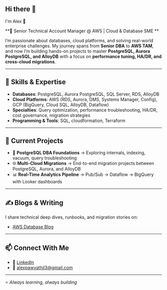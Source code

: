 ## Hi there 👋

<!--
**AlexPawvathil/AlexPawvathil** is a ✨ _special_ ✨ repository because its `README.md` (this file) appears on your GitHub profile.

Here are some ideas to get you started:

- 🔭 I’m currently working on ...
- 🌱 I’m currently learning ...
- 👯 I’m looking to collaborate on ...
- 🤔 I’m looking for help with ...
- 💬 Ask me about ...
- 📫 How to reach me: ...
- 😄 Pronouns: ...
- ⚡ Fun fact: ...
-->
 I'm Alex 👋  

**🚀 Senior Technical Account Manager @ AWS | Cloud & Database SME **  

I’m passionate about databases, cloud platforms, and solving real-world enterprise challenges. My journey spans from **Senior DBA** to **AWS TAM**, and now I’m building hands-on projects to master **PostgreSQL, Aurora PostgreSQL, and AlloyDB** with a focus on **performance tuning, HA/DR, and cross-cloud migrations**.  

---

## 🔧 Skills & Expertise
- **Databases**: PostgreSQL, Aurora PostgreSQL, SQL Server, RDS, AlloyDB  
- **Cloud Platforms**: AWS (RDS, Aurora, DMS, Systems Manager, Config), GCP (BigQuery, Cloud SQL, AlloyDB, Dataflow)  
- **Specialties**: Query optimization, performance troubleshooting, HA/DR, cost governance, migration strategies  
- **Programming & Tools**: SQL, cloudformation, Terraform

---

## 📂 Current Projects
- 🐘 **PostgreSQL DBA Foundations** → Exploring internals, indexing, vacuum, query troubleshooting  
- 🌐 **Multi-Cloud Migrations** → End-to-end migration projects between PostgreSQL, Aurora, and AlloyDB  
- 📊 **Real-Time Analytics Pipeline** → Pub/Sub → Dataflow → BigQuery with Looker dashboards  

---

## ✍️ Blogs & Writing
I share technical deep dives, runbooks, and migration stories on:  
- [AWS Database Blog](https://aws.amazon.com/blogs/database/use-cross-region-read-replicas-with-amazon-relational-database-service-for-sql-server/) 

---

## 📫 Connect With Me
- 💼 [LinkedIn](https://www.linkedin.com/in/alex-p-578849a8/)
- 📧 alexpawvathil3@gmail.com

---
⭐️ *Always learning, always building*
